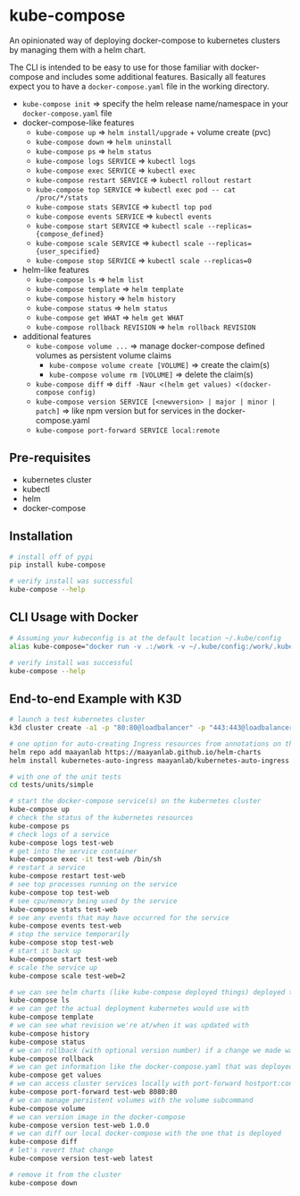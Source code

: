 # kube-compose

An opinionated way of deploying docker-compose to kubernetes clusters by managing them with a helm chart.

The CLI is intended to be easy to use for those familiar with docker-compose and includes some additional features. Basically all features expect you to have a `docker-compose.yaml` file in the working directory.

- `kube-compose init` => specify the helm release name/namespace in your `docker-compose.yaml` file
- docker-compose-like features
  - `kube-compose up` => `helm install/upgrade` + volume create (pvc)
  - `kube-compose down` => `helm uninstall`
  - `kube-compose ps` => `helm status`
  - `kube-compose logs SERVICE` => `kubectl logs`
  - `kube-compose exec SERVICE` => `kubectl exec`
  - `kube-compose restart SERVICE` => `kubectl rollout restart`
  - `kube-compose top SERVICE` => `kubectl exec pod -- cat /proc/*/stats`
  - `kube-compose stats SERVICE` => `kubectl top pod`
  - `kube-compose events SERVICE` => `kubectl events`
  - `kube-compose start SERVICE` => `kubectl scale --replicas={compose_defined}`
  - `kube-compose scale SERVICE` => `kubectl scale --replicas={user_specified}`
  - `kube-compose stop SERVICE` => `kubectl scale --replicas=0`
- helm-like features
  - `kube-compose ls` => `helm list`
  - `kube-compose template` => `helm template`
  - `kube-compose history` => `helm history`
  - `kube-compose status` => `helm status`
  - `kube-compose get WHAT` => `helm get WHAT`
  - `kube-compose rollback REVISION` => `helm rollback REVISION`
- additional features
  - `kube-compose volume ...` => manage docker-compose defined volumes as persistent volume claims
    - `kube-compose volume create [VOLUME]` => create the claim(s)
    - `kube-compose volume rm [VOLUME]` => delete the claim(s)
  - `kube-compose diff` => `diff -Naur <(helm get values) <(docker-compose config)`
  - `kube-compose version SERVICE [<newversion> | major | minor | patch]` => like npm version but for services in the docker-compose.yaml
  - `kube-compose port-forward SERVICE local:remote`

## Pre-requisites
- kubernetes cluster
- kubectl
- helm
- docker-compose

## Installation
```bash
# install off of pypi
pip install kube-compose

# verify install was successful
kube-compose --help
```

## CLI Usage with Docker
```bash
# Assuming your kubeconfig is at the default location ~/.kube/config
alias kube-compose="docker run -v .:/work -v ~/.kube/config:/work/.kube/config -it u8sand/kube-compose"

# verify install was successful
kube-compose --help
```


## End-to-end Example with K3D
```bash
# launch a test kubernetes cluster
k3d cluster create -a1 -p "80:80@loadbalancer" -p "443:443@loadbalancer"

# one option for auto-creating Ingress resources from annotations on the deployment
helm repo add maayanlab https://maayanlab.github.io/helm-charts
helm install kubernetes-auto-ingress maayanlab/kubernetes-auto-ingress --set ingressClassName=traefik

# with one of the unit tests
cd tests/units/simple

# start the docker-compose service(s) on the kubernetes cluster
kube-compose up
# check the status of the kubernetes resources
kube-compose ps
# check logs of a service
kube-compose logs test-web
# get into the service container
kube-compose exec -it test-web /bin/sh
# restart a service
kube-compose restart test-web
# see top processes running on the service
kube-compose top test-web
# see cpu/memory being used by the service
kube-compose stats test-web
# see any events that may have occurred for the service
kube-compose events test-web
# stop the service temporarily
kube-compose stop test-web
# start it back up
kube-compose start test-web
# scale the service up
kube-compose scale test-web=2

# we can see helm charts (like kube-compose deployed things) deployed to the cluster with
kube-compose ls
# we can get the actual deployment kubernetes would use with
kube-compose template
# we can see what revision we're at/when it was updated with
kube-compose history
kube-compose status
# we can rollback (with optional version number) if a change we made was bad with
kube-compose rollback
# we can get information like the docker-compose.yaml that was deployed with
kube-compose get values
# we can access cluster services locally with port-forward hostport:containerport
kube-compose port-forward test-web 8080:80
# we can manage persistent volumes with the volume subcommand
kube-compose volume
# we can version image in the docker-compose
kube-compose version test-web 1.0.0
# we can diff our local docker-compose with the one that is deployed
kube-compose diff
# let's revert that change
kube-compose version test-web latest

# remove it from the cluster
kube-compose down
```
